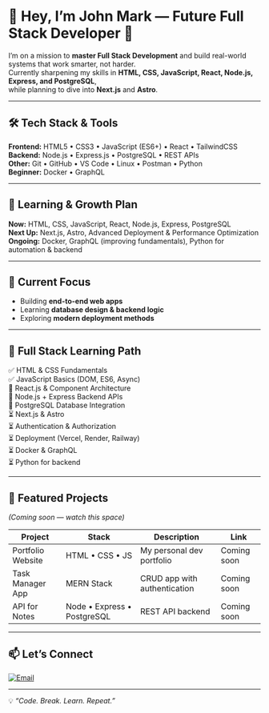 # 👋 Hey, I’m John Mark — Future Full Stack Developer 🚀

I’m on a mission to **master Full Stack Development** and build real-world systems that work smarter, not harder.  
Currently sharpening my skills in **HTML, CSS, JavaScript, React, Node.js, Express, and PostgreSQL**,  
while planning to dive into **Next.js** and **Astro**.

---

## 🛠 Tech Stack & Tools  
**Frontend:** HTML5 • CSS3 • JavaScript (ES6+) • React • TailwindCSS  
**Backend:** Node.js • Express.js • PostgreSQL • REST APIs  
**Other:** Git • GitHub • VS Code • Linux • Postman • Python  
**Beginner:** Docker • GraphQL  

---

## 📅 Learning & Growth Plan  
**Now:** HTML, CSS, JavaScript, React, Node.js, Express, PostgreSQL  
**Next Up:** Next.js, Astro, Advanced Deployment & Performance Optimization  
**Ongoing:** Docker, GraphQL (improving fundamentals), Python for automation & backend  

---

## 📌 Current Focus  
- Building **end-to-end web apps**  
- Learning **database design & backend logic**  
- Exploring **modern deployment methods**  

---

## 🚀 Full Stack Learning Path  
✅ HTML & CSS Fundamentals  
✅ JavaScript Basics (DOM, ES6, Async)  
🔄 React.js & Component Architecture  
🔄 Node.js + Express Backend APIs  
🔄 PostgreSQL Database Integration  
⏳ Next.js & Astro  
⏳ Authentication & Authorization  
⏳ Deployment (Vercel, Render, Railway)  
⏳ Docker & GraphQL  
⏳ Python for backend 

---

## 📂 Featured Projects  
*(Coming soon — watch this space)*  

| Project | Stack | Description | Link |
|---------|-------|-------------|------|
| Portfolio Website | HTML • CSS • JS | My personal dev portfolio | Coming soon |
| Task Manager App | MERN Stack | CRUD app with authentication | Coming soon |
| API for Notes | Node • Express • PostgreSQL | REST API backend | Coming soon |

---

## 📫 Let’s Connect  
[![Email](https://img.shields.io/badge/Email-D14836?logo=gmail&logoColor=white)](mailto:imjohn.mark.devv@gmail.com)  

---

💡 *“Code. Break. Learn. Repeat.”*
